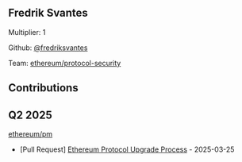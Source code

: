 
## Fredrik Svantes
Multiplier: 1

Github: [@fredriksvantes](https://github.com/fredriksvantes)

Team: [ethereum/protocol-security](https://github.com/ethereum/protocol-security/)

## Contributions

## Q2 2025

[ethereum/pm](https://github.com/ethereum/pm)
* [Pull Request] [Ethereum Protocol Upgrade Process](https://github.com/ethereum/pm/pull/1409) - 2025-03-25
